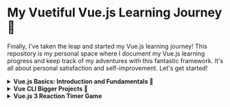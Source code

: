 # My Vuetiful Vue.js Learning Journey 🚀

Finally, I've taken the leap and started my Vue.js learning journey! This repository is my personal space where I document my Vue.js learning progress and keep track of my adventures with this fantastic framework. It's all about personal satisfaction and self-improvement. Let's get started!
<details>
  <summary><strong>Vue.js Basics: Introduction and Fundamentals 🚀</strong></summary>

  ## Introduction
  Welcome to the world of Vue.js! In this section, you'll embark on a journey to explore the fundamental concepts and features of Vue.js, a progressive JavaScript framework. Vue.js is like a magic wand in the realm of web development, empowering you to create dynamic and interactive web applications. Let's dive into the essentials!

## Topics Covered

### Introduction to Vue.js 🌟

Today, you'll take your first step into the enchanting world of Vue.js. You'll discover the foundational principles of Vue.js, a progressive JavaScript framework known for its versatility and ease of use. Get ready to wield the magic wand of web development! ✨

### Setting up Vue.js in a project 🛠️

Before you can work your magic with Vue.js, you need to set up your project. Learn how to integrate Vue.js seamlessly into your application, preparing it for a world of Vue-tiful possibilities. 💪

### Vue.js Instance and Data 🧬

Enter the fascinating realm of Vue instances and data. It's like creating a miniature universe inside your application, where data comes to life. Explore the core concepts that make Vue.js a powerful tool for building interactive web applications. 🪐

### Vue Directives (v-bind, v-model, v-on) 🤖

These directives are your superpowers! With `v-bind`, you can effortlessly bind data to your templates. `v-model` enables two-way data binding, while `v-on` lets you handle events with ease. These essential tools are your secret weapons in Vue.js development. 💥

### Vue Methods 📚

Discover Vue methods, your secret functions that perform actions and calculations within your Vue app. It's like having a Swiss Army knife in your development toolbox. 🧰

### Computed Properties 🔍

Computed properties in Vue.js are your personal math assistants. They automatically recalculate when data changes, providing smart, auto-updating variables. They simplify complex calculations and enhance the interactivity of your app. 🧮

### Conditional Rendering with v-if 🎭

Bring magic to your user interface with conditional rendering using `v-if`. Make elements appear and disappear with the snap of your fingers, creating dynamic and responsive web applications. 🪄

### Looping through Data with v-for 🔄

Organize your data with the power of `v-for`. Create dynamic lists and iterate through data effortlessly, ensuring your web application is as organized as a supercharged to-do list. ✅

### Understanding Triggers 🎯

Dive into triggers and understand how they enhance interactivity in Vue.js. Triggers are like secret buttons that make things happen, adding a touch of magic to your web applications. 🎉
</details>

<details>
  <summary><strong>Vue CLI Bigger Projects 🚀</strong></summary>

  ## Introduction
  In this section, you'll level up your Vue.js skills by tackling larger projects using Vue CLI. You'll explore setting up substantial projects, working with Vue files and templates, using template refs, creating and managing multiple components, understanding the parent-child component relationship, and building a complex component tree.

## Topics Covered

### Installing Node.js

Before diving into Vue.js projects, it's essential to install Node.js, the runtime environment for JavaScript. Node.js allows you to run JavaScript on the server side and provides essential tools for web development.

### Using Vue CLI

Vue CLI is a command-line tool that simplifies setting up and managing Vue.js projects. It provides a structured project template and a wide range of features, making the development process smoother and more efficient.

### Creating a new project walkthrough

Starting a new Vue.js project with Vue CLI is a breeze. This walkthrough will guide you through creating a new project, ensuring a solid foundation for your development journey.

### Working with Vue files and templates

Vue.js projects are centered around components. Understanding how to work with Vue files and templates is crucial. Explore the structuring of Vue components and the creation of dynamic templates for your applications.

### Template refs

Unlock the power of template refs, a feature that allows you to reference and interact with elements in your Vue templates. Learn how to use template refs to access and manipulate elements within your components.

### Creating and managing multiple components

Large projects often require breaking the user interface into smaller, reusable components. Learn how to create and manage multiple components, enabling a more organized and maintainable codebase.

### Understanding the parent and child component relationship

Vue.js follows a hierarchical component structure, where components can be parent or child components. Understanding how parent and child components interact is essential for building complex user interfaces.

### Building a component tree

In Vue.js, components form a tree-like structure. Learn how to build a component tree by composing components and creating a clear hierarchy for your application.

## Styling and Components

- Apply style to a component, affecting not only the component itself but also other components used within it.
- Use the "scoped" attribute to limit styles to a specific component.
- For global CSS styles, create a `global.css` file in the assets folder and import it in your `main.js` file.

## Working with Props

- Props make components more reusable and dynamic.
- Use data binding (`:`) to pass data types other than strings.

## Emitting Custom Events

- Components can emit custom events, allowing you to listen to those events where the component is used.

## Click Event Modifiers

- Enhance the behavior of click events using modifiers like `@click`, `@click.right`, and `@click.self`.

## Slots

- Vue provides various ways to use slots, including template slots and default slots.
- Slots allow you to insert content into a component from the parent component.

## Using Teleport

- Teleport is a feature in Vue that allows you to render content at a different place in the DOM hierarchy.
- It's useful for rendering modals, dialogs, and other dynamic elements in your application.

</details>
<details>
   <summary><strong> Vue.js 3 Reaction Timer Game</strong></summary>
Welcome to my Vue.js 3 Reaction Timer Game project! In this section, you'll find a brief overview of my journey and the structure of this simple yet fun web application.

## Introduction

This project is a part of my Vue.js learning journey, where I decided to build a small yet engaging game to apply my Vue.js skills. Here's a quick rundown of my journey:

- Created a new Vue.js project using Vue CLI.
- Cleaned the default components and dependencies.
- Developed the game with three primary components:
  - `App.vue`: The main Vue app component responsible for game logic.
  - `Block.vue`: A component representing the flashing block for players to click as quickly as possible.
  - `Result.vue`: A component to display the user's reaction time and rank.
- Utilized Vue.js concepts, including custom events, data binding, and lifecycle hooks.
- Gained insights into Vue.js lifecycle hooks like `mounted`, `updated`, and `unmounted`.
- Used custom events to pass data between components.

So, what's this project all about, and how does it work? Let me break it down for you:

🎮 **The Game**: Imagine a flashy, colorful block that appears on your screen. Your mission, should you choose to accept it, is to click that block as quickly as humanly possible.

⏱️ **Reaction Time**: Every time you click the block, we measure your reaction time. Are you the Flash, or more of a "relaxed and laid-back" kind of superhero?

🥋 **Rank**: Based on your reaction time, you'll receive a rank. Will you be the ultimate "Ninja Fingers" with superhuman reflexes, or perhaps you're more of a "Casual Stroller" through the Vue-tiful world of web development?

Intrigued? Clone this repository and dive into the world of Vue.js, where learning meets fun, and you become a coding ninja in style. Time to unleash your inner superhero and become a Vue-tastic master! 🚀🦸‍♂️

## Video Preview
![Click to watch the video](/reaction-timer/src/assets/Reaction-timer.mp4)

[![Watch the Video](Reaction-timer.mp4)](/reaction-timer/src/assets/Reaction-timer.mp4)



</details>
